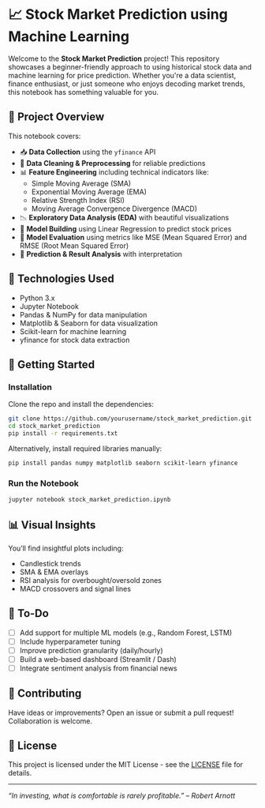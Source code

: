 
# 📈 Stock Market Prediction using Machine Learning

Welcome to the **Stock Market Prediction** project! This repository showcases a beginner-friendly approach to using historical stock data and machine learning for price prediction. Whether you're a data scientist, finance enthusiast, or just someone who enjoys decoding market trends, this notebook has something valuable for you.

## 🧠 Project Overview

This notebook covers:
- 📥 **Data Collection** using the `yfinance` API
- 🧹 **Data Cleaning & Preprocessing** for reliable predictions
- 📊 **Feature Engineering** including technical indicators like:
  - Simple Moving Average (SMA)
  - Exponential Moving Average (EMA)
  - Relative Strength Index (RSI)
  - Moving Average Convergence Divergence (MACD)
- 📉 **Exploratory Data Analysis (EDA)** with beautiful visualizations
- 🤖 **Model Building** using Linear Regression to predict stock prices
- 📏 **Model Evaluation** using metrics like MSE (Mean Squared Error) and RMSE (Root Mean Squared Error)
- 🧪 **Prediction & Result Analysis** with interpretation

## 🔧 Technologies Used

- Python 3.x
- Jupyter Notebook
- Pandas & NumPy for data manipulation
- Matplotlib & Seaborn for data visualization
- Scikit-learn for machine learning
- yfinance for stock data extraction

## 🚀 Getting Started

### Installation

Clone the repo and install the dependencies:

```bash
git clone https://github.com/yourusername/stock_market_prediction.git
cd stock_market_prediction
pip install -r requirements.txt
```

Alternatively, install required libraries manually:

```bash
pip install pandas numpy matplotlib seaborn scikit-learn yfinance
```

### Run the Notebook

```bash
jupyter notebook stock_market_prediction.ipynb
```

## 📊 Visual Insights

You’ll find insightful plots including:
- Candlestick trends
- SMA & EMA overlays
- RSI analysis for overbought/oversold zones
- MACD crossovers and signal lines

## 📌 To-Do

- [ ] Add support for multiple ML models (e.g., Random Forest, LSTM)
- [ ] Include hyperparameter tuning
- [ ] Improve prediction granularity (daily/hourly)
- [ ] Build a web-based dashboard (Streamlit / Dash)
- [ ] Integrate sentiment analysis from financial news

## 🤝 Contributing

Have ideas or improvements? Open an issue or submit a pull request! Collaboration is welcome.

## 📝 License

This project is licensed under the MIT License - see the [LICENSE](LICENSE) file for details.

---

_“In investing, what is comfortable is rarely profitable.” – Robert Arnott_
